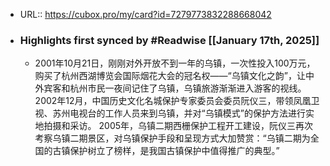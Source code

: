 - URL:: https://cubox.pro/my/card?id=7279773832288668042
- ### Highlights first synced by #Readwise [[January 17th, 2025]]
    - 2001年10月21日，刚刚对外开放不到一年的乌镇，一次性投入100万元，购买了杭州西湖博览会国际烟花大会的冠名权——“乌镇文化之韵”，让中外宾客和杭州市民一夜间记住了乌镇，乌镇旅游渐渐进入游客的视线。
      2002年12月，中国历史文化名城保护专家委员会委员阮仪三，带领凤凰卫视、苏州电视台的工作人员来到乌镇，并对“乌镇模式”的保护方法进行实地拍摄和采访。
      2005年，乌镇二期西栅保护工程开工建设，阮仪三再次考察乌镇二期景区，对乌镇保护手段和呈现方式大加赞赏：“乌镇二期为全国的古镇保护树立了榜样，是我国古镇保护中值得推广的典型。”
